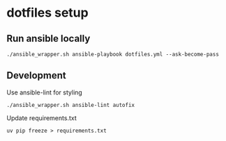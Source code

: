 # dotfiles setup 

## Run ansible locally

```
./ansible_wrapper.sh ansible-playbook dotfiles.yml --ask-become-pass
```

## Development

Use ansible-lint for styling

```
./ansible_wrapper.sh ansible-lint autofix
```

Update requirements.txt

```
uv pip freeze > requirements.txt 
```
